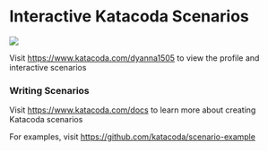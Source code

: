 # Interactive Katacoda Scenarios

[![](http://shields.katacoda.com/katacoda/dyanna1505/count.svg)](https://www.katacoda.com/dyanna1505 "Get your profile on Katacoda.com")

Visit https://www.katacoda.com/dyanna1505 to view the profile and interactive scenarios

### Writing Scenarios
Visit https://www.katacoda.com/docs to learn more about creating Katacoda scenarios

For examples, visit https://github.com/katacoda/scenario-example
